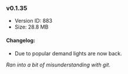 ### v0.1.35

*   Version ID: 883
*   Size: 28.8 MB

#### Changelog:

*   Due to popular demand lights are now back.

*Ran into a bit of misunderstanding with git.*
